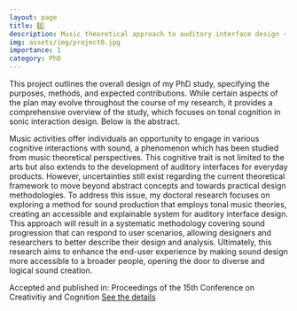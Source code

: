 ```yaml
---
layout: page
title: 0️⃣
description: Music theoretical approach to auditory interface design - progressive, explainable, and accessible [SMACC LAB]
img: assets/img/project0.jpg
importance: 1
category: PhD
---
```

This project outlines the overall design of my PhD study, specifying the purposes, methods, and expected contributions. While certain aspects of the plan may evolve throughout the course of my research, it provides a comprehensive overview of the study, which focuses on tonal cognition in sonic interaction design. Below is the abstract. 

Music activities offer individuals an opportunity to engage in various cognitive interactions with sound, a phenomenon which has been studied from music theoretical perspectives. This cognitive trait is not limited to the arts but also extends to the development of auditory interfaces for everyday products. However, uncertainties still exist regarding the current theoretical framework to move beyond abstract concepts and towards practical design methodologies. To address this issue, my doctoral research focuses on exploring a method for sound production that employs tonal music theories, creating an accessible and explainable system for auditory interface design. This approach will result in a systematic methodology covering sound progression that can respond to user scenarios, allowing designers and researchers to better describe their design and analysis. Ultimately, this research aims to enhance the end-user experience by making sound design more accessible to a broader people, opening the door to diverse and logical sound creation.

Accepted and published in: Proceedings of the 15th Conference on Creativitiy and Cognition [See the details](https://dl.acm.org/doi/abs/10.1145/3591196.3596814)